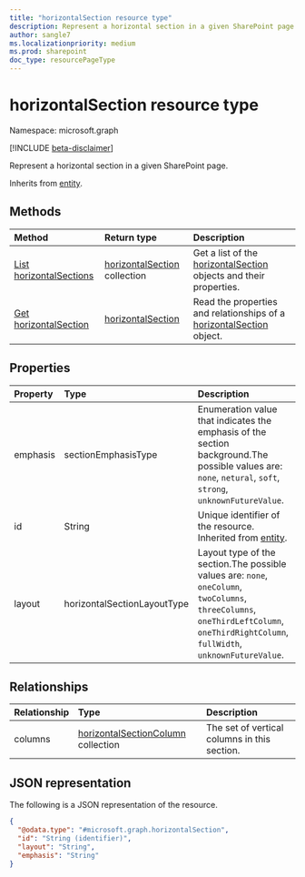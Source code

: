 ```yaml
---
title: "horizontalSection resource type"
description: Represent a horizontal section in a given SharePoint page
author: sangle7
ms.localizationpriority: medium
ms.prod: sharepoint
doc_type: resourcePageType
---
```


# horizontalSection resource type

Namespace: microsoft.graph

[!INCLUDE [beta-disclaimer](../../includes/beta-disclaimer.md)]

Represent a horizontal section in a given SharePoint page.

Inherits from [entity](../resources/entity.md).

## Methods
|Method|Return type|Description|
|:---|:---|:---|
|[List horizontalSections](../api/horizontalsection-list.md)|[horizontalSection](../resources/horizontalsection.md) collection|Get a list of the [horizontalSection](../resources/horizontalsection.md) objects and their properties.|
|[Get horizontalSection](../api/horizontalsection-get.md)|[horizontalSection](../resources/horizontalsection.md)|Read the properties and relationships of a [horizontalSection](../resources/horizontalsection.md) object.|

## Properties
|Property|Type|Description|
|:---|:---|:---|
|emphasis|sectionEmphasisType|Enumeration value that indicates the emphasis of the section background.The possible values are: `none`, `netural`, `soft`, `strong`, `unknownFutureValue`.|
|id|String|Unique identifier of the resource. Inherited from [entity](../resources/entity.md).|
|layout|horizontalSectionLayoutType|Layout type of the section.The possible values are: `none`, `oneColumn`, `twoColumns`, `threeColumns`, `oneThirdLeftColumn`, `oneThirdRightColumn`, `fullWidth`, `unknownFutureValue`.|

## Relationships
|Relationship|Type|Description|
|:---|:---|:---|
|columns|[horizontalSectionColumn](../resources/horizontalsectioncolumn.md) collection|The set of vertical columns in this section.|

## JSON representation
The following is a JSON representation of the resource.
<!-- {
  "blockType": "resource",
  "keyProperty": "id",
  "@odata.type": "microsoft.graph.horizontalSection",
  "baseType": "microsoft.graph.entity",
  "openType": false
}
-->
``` json
{
  "@odata.type": "#microsoft.graph.horizontalSection",
  "id": "String (identifier)",
  "layout": "String",
  "emphasis": "String"
}
```

